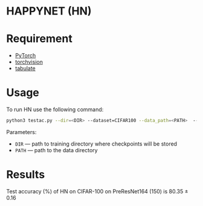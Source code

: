 # HAPPYNET (HN)

# Requirement
* [PyTorch](http://pytorch.org/)
* [torchvision](https://github.com/pytorch/vision/)
* [tabulate](https://pypi.python.org/pypi/tabulate/)

# Usage
To run HN use the following command:

```bash
python3 testac.py --dir=<DIR> --dataset=CIFAR100 --data_path=<PATH>  --model=PreResNet164 --epochs=225 --lr_init=0.1 --wd=3e-4 --swa --swa_start=126 --swa_lr=0.05
``` 
Parameters:

* ```DIR``` &mdash; path to training directory where checkpoints will be stored
* ```PATH``` &mdash; path to the data directory

# Results

Test accuracy (%) of HN on CIFAR-100 on PreResNet164 (150) is  80.35 ± 0.16 
